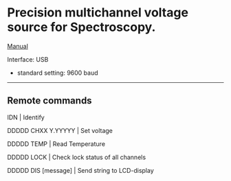 # Precision multichannel voltage source for Spectroscopy.

[Manual](https://www.manualslib.com/manual/1288197/Stahl-Electronics-Bs-Series.html?page=28#manual)

Interface: USB 
- standard setting: 9600 baud

---
## Remote commands
IDN | Identify

DDDDD CHXX Y.YYYYY | Set voltage

DDDDD TEMP | Read Temperature

DDDDD LOCK | Check lock status of all channels

DDDDD DIS [message] | Send string to LCD-display
